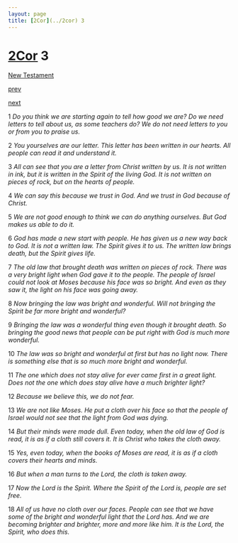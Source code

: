 ```yaml
---
layout: page
title: [2Cor](../2cor) 3
---
```


# [2Cor](../2cor) 3

[New Testament](/new-testament)


[prev](2cor-2.html)


[next](2cor-4.html)

1 _Do you think we are starting again to tell how good we are? Do we need letters to tell about us, as some teachers do? We do not need letters to you or from you to praise us._

2 _You yourselves are our letter. This letter has been written in our hearts. All people can read it and understand it._

3 _All can see that you are a letter from Christ written by us. It is not written in ink, but it is written in the Spirit of the living God. It is not written on pieces of rock, but on the hearts of people._

4 _We can say this because we trust in God. And we trust in God because of Christ._

5 _We are not good enough to think we can do anything ourselves. But God makes us able to do it._

6 _God has made a new start with people. He has given us a new way back to God. It is not a written law. The Spirit gives it to us. The written law brings death, but the Spirit gives life._

7 _The old law that brought death was written on pieces of rock. There was a very bright light when God gave it to the people. The people of Israel could not look at Moses because his face was so bright. And even as they saw it, the light on his face was going away._

8 _Now bringing the law was bright and wonderful. Will not bringing the Spirit be far more bright and wonderful?_

9 _Bringing the law was a wonderful thing even though it brought death. So bringing the good news that people can be put right with God is much more wonderful._

10 _The law was so bright and wonderful at first but has no light now. There is something else that is so much more bright and wonderful._

11 _The one which does not stay alive for ever came first in a great light. Does not the one which does stay alive have a much brighter light?_

12 _Because we believe this, we do not fear._

13 _We are not like Moses. He put a cloth over his face so that the people of Israel would not see that the light from God was dying._

14 _But their minds were made dull. Even today, when the old law of God is read, it is as if a cloth still covers it. It is Christ who takes the cloth away._

15 _Yes, even today, when the books of Moses are read, it is as if a cloth covers their hearts and minds._

16 _But when a man turns to the Lord, the cloth is taken away._

17 _Now the Lord is the Spirit. Where the Spirit of the Lord is, people are set free._

18 _All of us have no cloth over our faces. People can see that we have some of the bright and wonderful light that the Lord has. And we are becoming brighter and brighter, more and more like him. It is the Lord, the Spirit, who does this._

